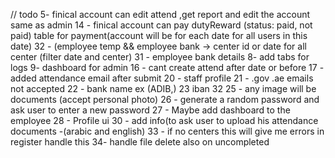 // todo
5- finical account can edit attend ,get report and edit the account same as admin
14 - finical account can pay dutyReward (status: paid, not paid) table for payment(account will be for each date for all users in this date)
32 -  (employee temp && employee bank  -> center id or date for all center (filter date and center)
31 - employee bank details
8- add tabs for logs
9- dashboard for admin
16 - cant create attend after date or before
17 - added attendance email after submit
20 - staff profile
21 - .gov .ae emails not accepted
22 - bank name ex (ADIB,)
23 iban 32
25 - any image will be documents (accept personal photo)
26 - generate a random password and ask user to enter a new password
27 - Maybe add dashboard to the employee
28 - Profile ui
30 - add info(to ask user to upload his attendance documents -(arabic and english)
33 - if no centers this will give me errors in register handle this
34- handle file delete also on uncompleted
<!-- 29 - Signature -->